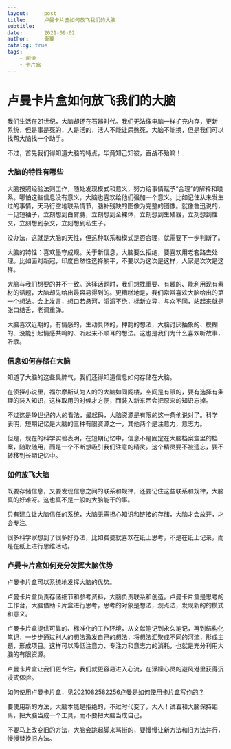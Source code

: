 ```yaml
---
layout:     post
title:      卢曼卡片盒如何放飞我们的大脑
subtitle:   
date:       2021-09-02
author:     奋翼
catalog: true
tags:
    - 阅读
    - 卡片盒
---
```



# 卢曼卡片盒如何放飞我们的大脑

我们生活在21世纪，大脑却还在石器时代。我们无法像电脑一样扩充内存，更新系统，但是事是死的，人是活的，活人不能让尿憋死，大脑不能换，但是我们可以找帮大脑找一个助手。

不过，首先我们得知道大脑的特点，毕竟知己知彼，百战不殆嘛！

### 大脑的特性有哪些

大脑按照经验法则工作，随处发现模式和意义，努力给事情赋予“合理”的解释和联系。哪怕这些信息没有意义，大脑也喜欢给他们强加一个意义。比如记住从未发生过的事情，天马行空地联系情节，脑补残缺的图像为完整的图像。就像鲁迅说的，一见短袖子，立刻想到白臂膊，立刻想到全裸体，立刻想到生殖器，立刻想到性交，立刻想到杂交，立刻想到私生子。

没办法，这就是大脑的天性，但这种联系和模式是否合理，就需要下一步判断了。

大脑的特性：喜欢墨守成规。关于新信息，大脑要么拒绝，要喜欢用老套路去处理。比如面对新冠，印度自然性选择躺平，不要以为这次是这样，人家是次次是这样。

大脑与我们想要的并不一致。选择话题时，我们想找重要、有趣的、能利用现有素材的话题，大脑却先给出最容易得到的。更糟糕地是，我们常常喜欢大脑给出的第一个想法。会上发言，想口若悬河，滔滔不绝，标新立异，与众不同，站起来就是张口结舌，老调重弹。

大脑喜欢近期的，有情感的，生动具体的，押韵的想法，大脑讨厌抽象的、模糊的、没能引起情感共鸣的、听起来不顺耳的想法。这也是我们为什么喜欢听故事，听歌。

### 信息如何存储在大脑

知道了大脑的这些臭脾气，我们还得知道信息如何存储在大脑。

在侦探小说里，福尔摩斯认为人的的大脑如同阁楼，空间是有限的，要有选择有条理的装入知识，这样取用的时候才方便，而装入新东西会把原来的知识忘掉。

不过这是19世纪的人的看法，最起码，大脑资源是有限的这一条他说对了。科学表明，短期记忆是大脑的三种有限资源之一，其他两个是注意力，意志力。

但是，现在的科学实验表明，在短期记忆中，信息不是固定在大脑档案盒里的档案，随取随用，而是一个不断想吸引我们注意的精灵。这个精灵要不被遗忘，要不转移到长期记忆中。

### 如何放飞大脑

既要存储信息，又要发现信息之间的联系和规律，还要记住这些联系和规律，大脑真的好难呀。这也真不是一般的大脑能干的事。

只有建立让大脑信任的系统，大脑无需担心知识和链接的存储，大脑才会放开，才会专注。

很多科学家想到了很多好办法，比如费曼就喜欢在纸上思考，不是在纸上记录，而是在纸上进行思维活动。

### 卢曼卡片盒如何充分发挥大脑优势

卢曼卡片盒可以系统地发挥大脑的优势。

卢曼卡片盒负责存储细节和参考资料，大脑负责联系和创造。卢曼卡片盒是思考的工作台，大脑借助卡片盒进行思考，思考的对象是想法，观点法，发现新的的模式和意义。

卢曼卡片盒提供可靠的、标准化的工作环境，从文献笔记到永久笔记，再到结构化笔记，一步步通过别人的想法激发自己的想法，将想法汇聚成不同的河流，形成主题，形成项目。这样可以降低注意力、专注力和意志力的消耗，也就是充分利用大脑的有限资源。

卢曼卡片盒让我们更专注，我们就更容易进入心流，在浮躁心灵的避风港里获得沉浸式体验。

如何使用卢曼卡片盒，见[2021082582256卢曼是如何使用卡片盒写作的？](https://dynalist.io/d/a06Qg64L_GM6DzqZaQc5Fw_m#z=RhzSlFQFsDDZ84TN5zOJkc-l)

要使用新的方法，大脑本能是拒绝的，不过时代变了，大人！试着和大脑保持距离，把大脑当成一个工具，而不要把大脑当成自己。

不要马上改变旧的方法，大脑会跳起脚来骂街的，要慢慢让新方法和旧方法并行，慢慢替换旧方法。

